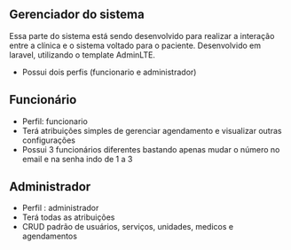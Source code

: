 ## Gerenciador do sistema

Essa parte do sistema está sendo desenvolvido para realizar
a interação entre a clínica e o sistema voltado para o paciente. Desenvolvido em laravel,
utilizando o template AdminLTE.

- Possui dois perfis (funcionario e administrador)

## Funcionário
- Perfil: funcionario
- Terá atribuições simples de gerenciar agendamento e visualizar outras configurações
- Possui 3 funcionários diferentes bastando apenas mudar o número no email e na senha indo de 1 a 3
## Administrador
- Perfil : administrador
- Terá todas as atribuições
- CRUD padrão de usuários, serviços, unidades, medicos e agendamentos

